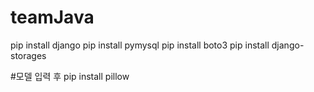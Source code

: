 # teamJava

pip install django
pip install pymysql
pip install boto3
pip install django-storages

#모델 입력 후
pip install pillow
